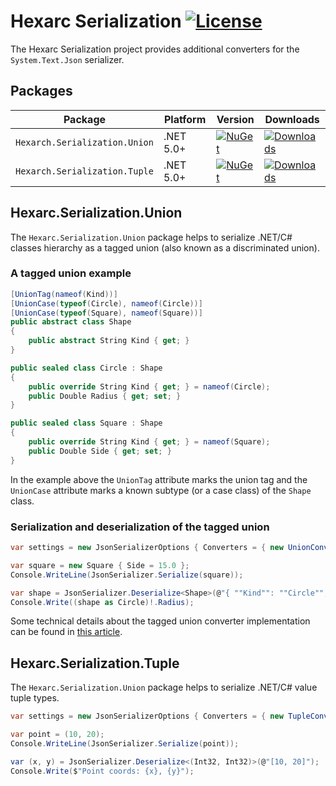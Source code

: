 # Hexarc Serialization [![License](http://img.shields.io/:license-mit-blue.svg)](http://badges.mit-license.org)

The Hexarc Serialization project provides additional converters for the `System.Text.Json` serializer.

## Packages

|Package|Platform|Version|Downloads|
|-------|--------|-------|---------|
|`Hexarch.Serialization.Union`| .NET 5.0+ |[![NuGet](https://img.shields.io/nuget/v/Hexarc.Serialization.Union.svg)](https://www.nuget.org/packages/Hexarc.Serialization.Union)|[![Downloads](http://img.shields.io/nuget/dt/Hexarc.Serialization.Union.svg)](https://www.nuget.org/packages/Hexarc.Serialization.Union)|
|`Hexarch.Serialization.Tuple`| .NET 5.0+ |[![NuGet](https://img.shields.io/nuget/v/Hexarc.Serialization.Tuple.svg)](https://www.nuget.org/packages/Hexarc.Serialization.Tuple)|[![Downloads](http://img.shields.io/nuget/dt/Hexarc.Serialization.Tuple.svg)](https://www.nuget.org/packages/Hexarc.Serialization.Tuple)|

## Hexarc.Serialization.Union

The `Hexarc.Serialization.Union` package helps to serialize .NET/C# classes hierarchy as a tagged union (also known as a discriminated union).

### A tagged union example
```c#
[UnionTag(nameof(Kind))]
[UnionCase(typeof(Circle), nameof(Circle))]
[UnionCase(typeof(Square), nameof(Square))]
public abstract class Shape
{
    public abstract String Kind { get; }
}

public sealed class Circle : Shape
{
    public override String Kind { get; } = nameof(Circle);
    public Double Radius { get; set; } 
}

public sealed class Square : Shape
{
    public override String Kind { get; } = nameof(Square);
    public Double Side { get; set; }
}
```

In the example above the `UnionTag` attribute marks the union tag and the `UnionCase` attribute 
marks a known subtype (or a case class) of the `Shape` class.

### Serialization and deserialization of the tagged union
```c#
var settings = new JsonSerializerOptions { Converters = { new UnionConverterFactory() } };

var square = new Square { Side = 15.0 };
Console.WriteLine(JsonSerializer.Serialize(square));

var shape = JsonSerializer.Deserialize<Shape>(@"{ ""Kind"": ""Circle"", ""Radius"": 10.0 }");
Console.Write((shape as Circle)!.Radius);
```

Some technical details about the tagged union converter implementation can be found in [this article](https://shadeglare.medium.com/mimic-discriminating-union-types-in-c-with-serialization-via-system-text-json-3da67ef58dc0).

## Hexarc.Serialization.Tuple

The `Hexarc.Serialization.Union` package helps to serialize .NET/C# value tuple types.

```c#
var settings = new JsonSerializerOptions { Converters = { new TupleConverterFactory() } };

var point = (10, 20);
Console.WriteLine(JsonSerializer.Serialize(point));

var (x, y) = JsonSerializer.Deserialize<(Int32, Int32)>(@"[10, 20]");
Console.Write($"Point coords: {x}, {y}");
```



